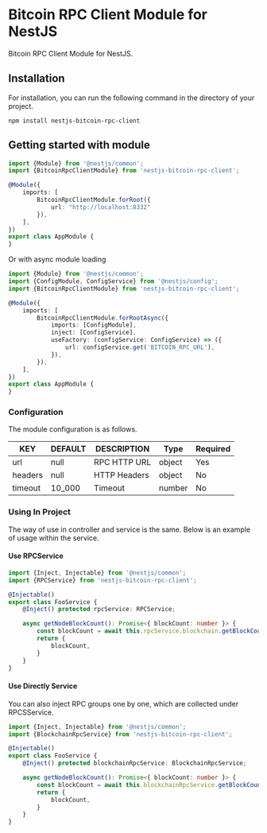 # Bitcoin RPC Client Module for NestJS

Bitcoin RPC Client Module for NestJS.

## Installation

For installation, you can run the following command in the directory of your project.

```shell script
npm install nestjs-bitcoin-rpc-client
```  

## Getting started with module

```typescript
import {Module} from '@nestjs/common';
import {BitcoinRpcClientModule} from 'nestjs-bitcoin-rpc-client';

@Module({
    imports: [
        BitcoinRpcClientModule.forRoot({
            url: "http://localhost:8332"
        }),
    ],
})
export class AppModule {
}
```

Or with async module loading

```typescript
import {Module} from '@nestjs/common';
import {ConfigModule, ConfigService} from '@nestjs/config';
import {BitcoinRpcClientModule} from 'nestjs-bitcoin-rpc-client';

@Module({
    imports: [
        BitcoinRpcClientModule.forRootAsync({
            imports: [ConfigModule],
            inject: [ConfigService],
            useFactory: (configService: ConfigService) => ({
                url: configService.get('BITCOIN_RPC_URL'),
            }),
        }),
    ],
})
export class AppModule {
}
```

### Configuration

The module configuration is as follows.

| KEY     | DEFAULT   | DESCRIPTION  | Type              | Required |
|---------|-----------|--------------|-------------------|----------|
| url     | null      | RPC HTTP URL | object            | Yes      |
| headers | null      | HTTP Headers | object            | No       |
| timeout | 10_000    | Timeout      | number            | No       |

### Using In Project

The way of use in controller and service is the same. Below is an example of usage within the service.

#### Use RPCService

```typescript
import {Inject, Injectable} from '@nestjs/common';
import {RPCService} from 'nestjs-bitcoin-rpc-client';

@Injectable()
export class FooService {
    @Inject() protected rpcService: RPCService;

    async getNodeBlockCount(): Promise<{ blockCount: number }> {
        const blockCount = await this.rpcService.blockchain.getBlockCount();
        return {
            blockCount,
        }
    }
}
```

#### Use Directly Service

You can also inject RPC groups one by one, which are collected under RPCSService.

```typescript
import {Inject, Injectable} from '@nestjs/common';
import {BlockchainRpcService} from 'nestjs-bitcoin-rpc-client';

@Injectable()
export class FooService {
    @Inject() protected blockchainRpcService: BlockchainRpcService;

    async getNodeBlockCount(): Promise<{ blockCount: number }> {
        const blockCount = await this.blockchainRpcService.getBlockCount();
        return {
            blockCount,
        }
    }
}
```
